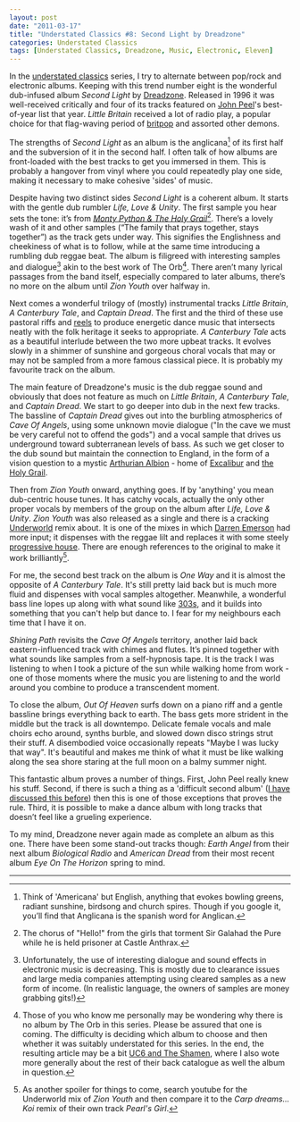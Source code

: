 ```yaml
---
layout: post
date: "2011-03-17"
title: "Understated Classics #8: Second Light by Dreadzone"
categories: Understated Classics
tags: [Understated Classics, Dreadzone, Music, Electronic, Eleven]
---
```


In the [understated classics](understated-classics) series, I try to alternate between pop/rock and electronic albums. Keeping with this trend number eight is the wonderful dub-infused album _Second Light_ by [Dreadzone](http://www.dreadzone.com). Released in 1996 it was well-received critically and four of its tracks featured on [John Peel](http://www.bbc.co.uk/radio1/johnpeel/)'s best-of-year list that year. _Little Britain_ received a lot of radio play, a popular choice for that flag-waving period of [britpop](http://www.mojo4music.com/13834/the-story-of-britpop-in-60-albums/) and assorted other demons.

The strengths of _Second Light_ as an album is the anglicana[^1] of its first half and the subversion of it in the second half. I often talk of how albums are front-loaded with the best tracks to get you immersed in them. This is probably a hangover from vinyl where you could repeatedly play one side, making it necessary to make cohesive 'sides' of music.

Despite having two distinct sides _Second Light_ is a coherent album. It starts with the gentle dub rumbler _Life, Love & Unity_. The first sample you hear sets the tone: it’s from _[Monty Python & The Holy Grail](http://www.rottentomatoes.com/m/monty_python_and_the_holy_grail/)_[^2]. There’s a lovely wash of it and other samples (“The family that prays together, stays together”) as the track gets under way. This signifies the Englishness and cheekiness of what is to follow, while at the same time introducing a rumbling dub reggae beat. The album is filigreed with interesting samples and dialogue[^3] akin to the best work of The Orb[^4]. There aren’t many lyrical passages from the band itself, especially compared to later albums, there’s no more on the album until _Zion Youth_ over halfway in.

Next comes a wonderful trilogy of (mostly) instrumental tracks _Little Britain_, _A Canterbury Tale_, and _Captain Dread_. The first and the third of these use pastoral riffs and [reels](http://en.wikipedia.org/wiki/Reel_(dance)) to produce energetic dance music that intersects neatly with the folk heritage it seeks to appropriate. _A Canterbury Tale_ acts as a beautiful interlude between the two more upbeat tracks. It evolves slowly in a shimmer of sunshine and gorgeous choral vocals that may or may not be sampled from a more famous classical piece. It is probably my favourite track on the album.

The main feature of Dreadzone's music is the dub reggae sound and obviously that does not feature as much on _Little Britain_, _A Canterbury Tale_, and _Captain Dread_. We start to go deeper into dub in the next few tracks. The bassline of _Captain Dread_ gives out into the burbling atmospherics of _Cave Of Angels_, using some unknown movie dialogue ("In the cave we must be very careful not to offend the gods") and a vocal sample that drives us underground toward subterranean levels of bass. As such we get closer to the dub sound but maintain the connection to England, in the form of a vision question to a mystic [Arthurian Albion](http://www.greatmystery.org/GMEmail/albionarthur.html) - home of [Excalibur](http://en.wikipedia.org/wiki/Excalibur) and [the Holy Grail](http://www.bl.uk/onlinegallery/features/mythical/grail.html).

Then from _Zion Youth_ onward, anything goes. If by 'anything' you mean dub-centric house tunes. It has catchy vocals, actually the only other proper vocals by members of the group on the album after _Life, Love & Unity_. _Zion Youth_ was also released as a single and there is a cracking [Underworld](http://www.underworldlive.com) remix about. It is one of the mixes in which [Darren Emerson](https://soundcloud.com/darren-emerson) had more input; it dispenses with the reggae lilt and replaces it with some steely [progressive house](http://www.urbandictionary.com/define.php?term=progressive%20house). There are enough references to the original to make it work brilliantly[^5].

For me, the second best track on the album is _One Way_ and it is almost the opposite of _A Canterbury Tale_. It's still pretty laid back but is much more fluid and dispenses with vocal samples altogether. Meanwhile, a wonderful bass line lopes up along with what sound like [303s](http://www.vintagesynth.com/roland/303.php), and it builds into something that you can't help but dance to. I fear for my neighbours each time that I have it on.

_Shining Path_ revisits the _Cave Of Angels_ territory, another laid back eastern-influenced track with chimes and flutes. It’s pinned together with what sounds like samples from a self-hypnosis tape. It is the track I was listening to when I took a picture of the sun while walking home from work - one of those moments where the music you are listening to and the world around you combine to produce a transcendent moment.

To close the album, _Out Of Heaven_ surfs down on a piano riff and a gentle bassline brings everything back to earth. The bass gets more strident in the middle but the track is all downtempo. Delicate female vocals and male choirs echo around, synths burble, and slowed down disco strings strut their stuff. A disembodied voice occasionally repeats "Maybe I was lucky that way". It's beautiful and makes me think of what it must be like walking along the sea shore staring at the full moon on a balmy summer night. 


This fantastic album proves a number of things. First, John Peel really knew his stuff. Second, if there is such a thing as a 'difficult second album' ([I have discussed this before](uc5)) then this is one of those exceptions that proves the rule. Third, it is possible to make a dance album with long tracks that doesn’t feel like a grueling experience.

To my mind, Dreadzone never again made as complete an album as this one. There have been some stand-out tracks though: _Earth Angel_ from their next album _Biological Radio_ and _American Dread_ from their most recent album _Eye On The Horizon_ spring to mind.

***

[^1]: Think of 'Americana' but English, anything that evokes bowling greens, radiant sunshine, birdsong and church spires. Though if you google it, you’ll find that Anglicana is the spanish word for Anglican.
[^2]: The chorus of "Hello!" from the girls that torment Sir Galahad the Pure while he is held prisoner at Castle Anthrax.
[^3]: Unfortunately, the use of interesting dialogue and sound effects in electronic music is decreasing. This is mostly due to clearance issues and large media companies attempting using cleared samples as a new form of income. (In realistic language, the owners of samples are money grabbing gits!)
[^4]: Those of you who know me personally may be wondering why there is no album by The Orb in this series. Please be assured that one is coming. The difficulty is deciding which album to choose and then whether it was suitably understated for this series. In the end, the resulting article may be a bit [UC6 and The Shamen](/uc6/), where I also wote more generally about the rest of their back catalogue as well the album in question. 
[^5]: As another spoiler for things to come, search youtube for the Underworld mix of _Zion Youth_ and then compare it to the _Carp dreams… Koi_ remix of their own track _Pearl's Girl_.